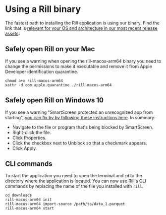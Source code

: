 # Using a Rill binary
The fastest path to installing the Rill application is using our binary. Find the link that is [relevant for your OS and architecture in our most recent release assets](https://github.com/rilldata/rill-developer/releases).

## Safely open Rill on your Mac
If you see a warning when opening the rill-macos-arm64 binary you need to change the permissions to make it executable and remove it from Apple Developer identification quarantine.
```
chmod a+x rill-macos-arm64
xattr -d com.apple.quarantine ./rill-macos-arm64
```
## Safely open Rill on Windows 10
If you see a warning "SmartScreen protected an unrecognized app from starting", [you can fix by by following these instructions here](https://www.windowscentral.com/how-fix-app-has-been-blocked-your-protection-windows-10#open).  In summary:

* Navigate to the file or program that's being blocked by SmartScreen.
* Right-click the file.
* Click Properties.
* Click the checkbox next to Unblock so that a checkmark appears.
* Click Apply.

## CLI commands
To start the application you need to open the terminal and `cd` to the directory where the application is located. You can now use Rill's [CLI](../cli.md) commands by replacing the name of the file you installed with `rill`.
```
cd downloads
rill-macos-arm64 init
rill-macos-arm64 import-source /path/to/data_1.parquet
rill-macos-arm64 start
```
